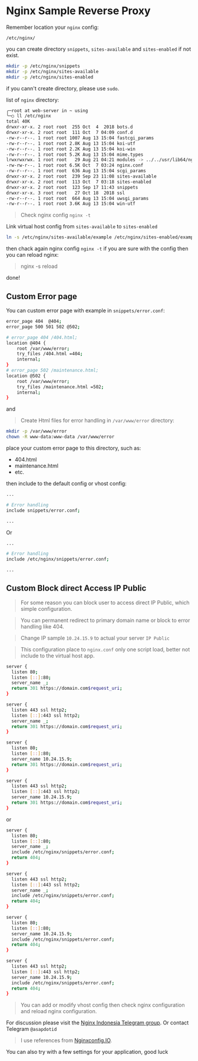 # Nginx Sample Reverse Proxy

Remember location your `nginx` config:

`/etc/nginx/`

you can create directory `snippets`, `sites-available` and `sites-enabled` if not exist.

``` bash
mkdir -p /etc/nginx/snippets
mkdir -p /etc/nginx/sites-available
mkdir -p /etc/nginx/sites-enabled
```

if you cann't create directory, please use `sudo`.

list of `nginx` directory:

``` bash
╭─root at web-server in ~ using
╰─○ ll /etc/nginx
total 40K
drwxr-xr-x. 2 root root  255 Oct  4  2018 bots.d
drwxr-xr-x. 2 root root  111 Oct  7 04:09 conf.d
-rw-r--r--. 1 root root 1007 Aug 13 15:04 fastcgi_params
-rw-r--r--. 1 root root 2.8K Aug 13 15:04 koi-utf
-rw-r--r--. 1 root root 2.2K Aug 13 15:04 koi-win
-rw-r--r--. 1 root root 5.2K Aug 13 15:04 mime.types
lrwxrwxrwx. 1 root root   29 Aug 21 04:21 modules -> ../../usr/lib64/nginx/modules
-rw-rw-r--. 1 root root 6.5K Oct  7 03:24 nginx.conf
-rw-r--r--. 1 root root  636 Aug 13 15:04 scgi_params
drwxr-xr-x. 2 root root  239 Sep 23 11:08 sites-available
drwxr-xr-x. 2 root root  113 Oct  7 03:18 sites-enabled
drwxr-xr-x. 2 root root  123 Sep 17 11:43 snippets
drwxr-xr-x. 3 root root   27 Oct 18  2018 ssl
-rw-r--r--. 1 root root  664 Aug 13 15:04 uwsgi_params
-rw-r--r--. 1 root root 3.6K Aug 13 15:04 win-utf
```

> Check nginx config `nginx -t`

Link virtual host config from `sites-available` to `sites-enabled`

``` bash
ln -s /etc/nginx/sites-available/example /etc/nginx/sites-enabled/example
```

then chack again nginx config `nginx -t` if you are sure with the config then you can reload nginx:

> nginx -s reload

done!

## Custom Error page

You can custom error page with example in `snippets/error.conf`:

``` bash
error_page 404  @404;
error_page 500 501 502 @502;

# error_page 404 /404.html;
location @404 {
	root /var/www/error;
	try_files /404.html =404;
	internal;
}
# error_page 502 /maintenance.html;
location @502 {
    root /var/www/error;
    try_files /maintenance.html =502;
    internal;
}
```

and

> Create Html files for error handling in `/var/www/error` directory:

``` bash
mkdir -p /var/www/error
chown -R www-data:www-data /var/www/error
```

place your custom error page to this directory, such as:

- 404.html
- maintenance.html
- etc.

then include to the default config or vhost config:

``` bash
...

# Error handling
include snippets/error.conf;

...
```

Or

``` bash
...

# Error handling
include /etc/nginx/snippets/error.conf;

...
```

## Custom Block direct Access IP Public

> For some reason you can block user to access direct IP Public, which simple configuration.

> You can permanent redirect to primary domain name or block to error handling like 404.

> Change IP sample `10.24.15.9` to actual your server `IP Public`

> This configuration place to `nginx.conf` only one script load, better not include to the virtual host app.


``` bash
server {
  listen 80;
  listen [::]:80;     
  server_name _;
  return 301 https://domain.com$request_uri;
}

server {
  listen 443 ssl http2;
  listen [::]:443 ssl http2;      
  server_name _;
  return 301 https://domain.com$request_uri;
}

server {
  listen 80;
  listen [::]:80;     
  server_name 10.24.15.9;
  return 301 https://domain.com$request_uri;
}

server {
  listen 443 ssl http2;
  listen [::]:443 ssl http2;      
  server_name 10.24.15.9;
  return 301 https://domain.com$request_uri;
}
```

or

``` bash
server {
  listen 80;
  listen [::]:80;     
  server_name _;
  include /etc/nginx/snippets/error.conf;
  return 404;
}

server {
  listen 443 ssl http2;
  listen [::]:443 ssl http2;      
  server_name _;
  include /etc/nginx/snippets/error.conf;
  return 404;
}

server {
  listen 80;
  listen [::]:80;     
  server_name 10.24.15.9;
  include /etc/nginx/snippets/error.conf;
  return 404;
}

server {
  listen 443 ssl http2;
  listen [::]:443 ssl http2;      
  server_name 10.24.15.9;
  include /etc/nginx/snippets/error.conf;
  return 404;
}
```

> You can add or modify vhost config then check nginx configuration and reload nginx configuration.

For discussion please visit the [Nginx Indonesia Telegram group](https://t.me/id_nginx).
Or contact Telegram `@asapdotid`

> I use references from [Nginxconfig.IO](https://nginxconfig.io/).

You can also try with a few settings for your application, good luck
